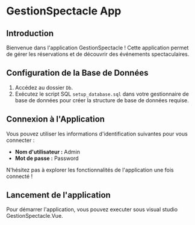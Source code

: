 # GestionSpectacle App

## Introduction

Bienvenue dans l'application GestionSpectacle ! Cette application permet de gérer les réservations et de découvrir des événements spectaculaires.

## Configuration de la Base de Données

1. Accédez au dossier `Db`.
2. Exécutez le script SQL `setup_database.sql` dans votre gestionnaire de base de données pour créer la structure de base de données requise.

## Connexion à l'Application

Vous pouvez utiliser les informations d'identification suivantes pour vous connecter :

- **Nom d'utilisateur :** Admin
- **Mot de passe :** Password

N'hésitez pas à explorer les fonctionnalités de l'application une fois connecté !


## Lancement de l'application

Pour démarrer l'application, vous pouvez executer sous visual studio GestionSpectacle.Vue.
